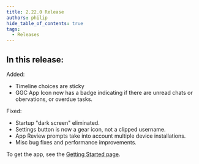 ```yaml
---
title: 2.22.0 Release
authors: philip
hide_table_of_contents: true
tags:
  - Releases
---
```


## In this release:

Added:
* Timeline choices are sticky
* GGC App Icon now has a badge indicating if there are unread chats or obervations, or overdue tasks.

Fixed:
* Startup "dark screen" eliminated.
* Settings button is now a gear icon, not a clipped username.
* App Review prompts take into account multiple device installations.
* Misc bug fixes and performance improvements.


To get the app, see the [Getting Started page](/docs/user-guide/get-started/overview).